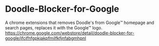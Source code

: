 # Doodle-Blocker-for-Google
A chrome extensions that removes Doodle's from Google™ homepage and search pages, replaces it with the Google™ logo.
https://chrome.google.com/webstore/detail/doodle-blocker-for-google/jfcifhfgpkjakpfmilfkfjnfabgmhpnl
